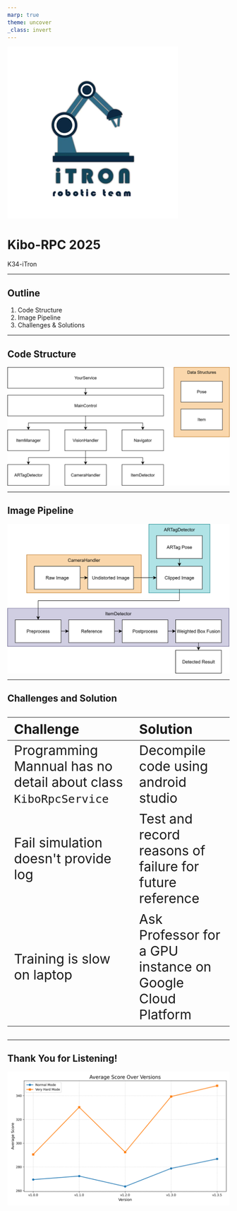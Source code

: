 ```yaml
---
marp: true
theme: uncover
_class: invert
---
```


<style>
img[alt~="center"] {
  display: block;
  margin: 0 auto;
}
</style>

<style scoped> section { text-align: left; } </style>

![bg left 70%](itron.png)

# Kibo-RPC 2025

K34-iTron

---

## Outline

<style scoped> 
    h2 {
        text-align: left;
    }
    section {
        background: linear-gradient(to right, rgba(255, 255, 255, 1), rgba(255, 255, 255, 0.8)),
                    url('./itron-background.jpg') no-repeat center/cover;
    }
</style>

1. Code Structure
2. Image Pipeline
3. Challenges & Solutions

---

## Code Structure

![center w:900](./code-structure.svg)

<!-- 
    - Data Structures:
      - Custom Pose and Item for storing information
    - Upper Layer:
      - YourService: The entrypoint
      - MainControl: The main logic
    - Lower Layer:
      - ItemManager: Store the information get by VisionHandler
      - VisionHandler: Handle the camera and interpretation of captured image
        - The pipeline will be shown in the next slide
      - Navigator: Get current pose and navigate to designated coordinates
 -->

---

## Image Pipeline

![center h:500](./image-pipeline.svg)

<!-- 
    - CameraHandler: get undistorted image
    - ARTagDetector: get clipped image based on the ARTag pose
    - ItemDetector:
      - Preprocess: Resize the image, then apply normalization and type casting
      - Reference: Run TensorFlow Lite model
      - Postprocess: Extract valid bounding boxes, class scores, and class labels
      - Weighted Box Fusion: A custom one, merging overlapping bounding boxes across different classes. Then Select the best class based on weighted confidence.
 -->

---

## Challenges and Solution

<style scoped>
  table{
    font-size:30px;
    text-align: left;
  }
</style>


| Challenge | Solution |
| --- | --- |
| Programming Mannual has no detail about class `KiboRpcService` | Decompile code using android studio |
| Fail simulation doesn't provide log | Test and record reasons of failure for future reference |
| Training is slow on laptop | Ask Professor for a GPU instance on Google Cloud Platform

<!-- Append and adjust font size if there is more -->

---

## Thank You for Listening!

![bg right 90%](./average-score-version-plot.png)